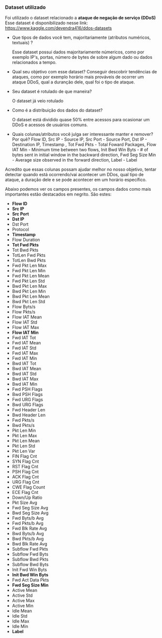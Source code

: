 ### Dataset utilizado

Foi utilizado o dataset relacionado a **ataque de negação de serviço (DDoS)**
Esse dataset é disponibilizado nesse link: https://www.kaggle.com/devendra416/ddos-datasets



- Que tipos de dados você tem, majoritariamente (atributos numéricos, textuais) ?

  Esse dataset possui dados majoritariamente númericos, como por exemplo IP's, portas, número de bytes de sobre algum dado ou dados relacionados a tempo.

- Qual seu objetivo com esse dataset?
  Conseguir descobrir tendências de ataques, como por exemplo horário mais prováveis de ocorrer um ataque DDoS, qual a duranção dele, qual foi o tipo de ataque.

  

- Seu dataset é rotulado de que maneira?
  
  O dataset já veio rotulado



- Como é a distribuição dos dados do dataset?
  
  O dataset está dividido quase 50% entre acessos para ocasionar um DDoS e acessos de usuários comuns.
  
  
  
- Quais colunas/atributos você julga ser interessante manter e remover? Por quê?
  Flow ID,
  Src IP - Source IP,
  Src Port - Source Port,
  Dst IP - Destination IP,
  Timestamp ,
  Tot Fwd Pkts - Total Foward Packages,
  Flow IAT Min - Minimum time between two flows,
  Init Bwd Win Byts - # of bytes sent in initial window in the backward direction,
  Fwd Seg Size Min - Average size observed in the forward direction,
  Label - Label


Acredito que essas colunas possam ajudar melhor no nosso objetivo, tentar detectar quando está ocorrendo/vai acontecer um DDos, qual tipo de ataque, a duração dele e se pode acontecer em um horário específico.

Abaixo podemos ver os campos presentes, os campos dados como mais importantes estão destacados em negrito. São estes:

- **Flow ID**
- **Src IP**
- **Src Port**
- **Dst IP**
- Dst Port
- Protocol
- **Timestamp**
- Flow Duration
- **Tot Fwd Pkts**
- Tot Bwd Pkts
- TotLen Fwd Pkts
- TotLen Bwd Pkts
- Fwd Pkt Len Max
- Fwd Pkt Len Min
- Fwd Pkt Len Mean
- Fwd Pkt Len Std
- Bwd Pkt Len Max
- Bwd Pkt Len Min
- Bwd Pkt Len Mean
- Bwd Pkt Len Std
- Flow Byts/s
- Flow Pkts/s
- Flow IAT Mean
- Flow IAT Std
- Flow IAT Max
- **Flow IAT Min**
- Fwd IAT Tot
- Fwd IAT Mean
- Fwd IAT Std
- Fwd IAT Max
- Fwd IAT Min
- Bwd IAT Tot
- Bwd IAT Mean
- Bwd IAT Std
- Bwd IAT Max
- Bwd IAT Min
- Fwd PSH Flags
- Bwd PSH Flags
- Fwd URG Flags
- Bwd URG Flags
- Fwd Header Len
- Bwd Header Len
- Fwd Pkts/s
- Bwd Pkts/s
- Pkt Len Min
- Pkt Len Max
- Pkt Len Mean
- Pkt Len Std
- Pkt Len Var
- FIN Flag Cnt
- SYN Flag Cnt
- RST Flag Cnt
- PSH Flag Cnt
- ACK Flag Cnt
- URG Flag Cnt
- CWE Flag Count
- ECE Flag Cnt
- Down/Up Ratio
- Pkt Size Avg
- Fwd Seg Size Avg
- Bwd Seg Size Avg
- Fwd Byts/b Avg
- Fwd Pkts/b Avg
- Fwd Blk Rate Avg
- Bwd Byts/b Avg
- Bwd Pkts/b Avg
- Bwd Blk Rate Avg
- Subflow Fwd Pkts
- Subflow Fwd Byts
- Subflow Bwd Pkts
- Subflow Bwd Byts
- Init Fwd Win Byts
- **Init Bwd Win Byts**
- Fwd Act Data Pkts
- **Fwd Seg Size Min**
- Active Mean
- Active Std
- Active Max
- Active Min
- Idle Mean
- Idle Std
- Idle Max
- Idle Min
- **Label**